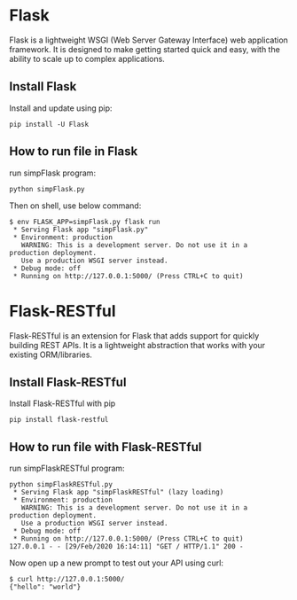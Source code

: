 # Flask    
Flask is a lightweight WSGI (Web Server Gateway Interface) web application framework. It is designed to make getting started quick and easy, with the ability to scale up to complex applications.    

## Install Flask   
Install and update using pip:    
```
pip install -U Flask
```

## How to run file in Flask    
run simpFlask program:   
```
python simpFlask.py    
```
Then on shell, use below command:   
```
$ env FLASK_APP=simpFlask.py flask run
 * Serving Flask app "simpFlask.py"
 * Environment: production
   WARNING: This is a development server. Do not use it in a production deployment.
   Use a production WSGI server instead.
 * Debug mode: off
 * Running on http://127.0.0.1:5000/ (Press CTRL+C to quit)
```

# Flask-RESTful     
Flask-RESTful is an extension for Flask that adds support for quickly building REST APIs. It is a lightweight abstraction that works with your existing ORM/libraries.     

## Install Flask-RESTful   
Install Flask-RESTful with pip    
```
pip install flask-restful
```

## How to run file with Flask-RESTful   
run simpFlaskRESTful program:   
```
python simpFlaskRESTful.py
 * Serving Flask app "simpFlaskRESTful" (lazy loading)
 * Environment: production
   WARNING: This is a development server. Do not use it in a production deployment.
   Use a production WSGI server instead.
 * Debug mode: off
 * Running on http://127.0.0.1:5000/ (Press CTRL+C to quit)
127.0.0.1 - - [29/Feb/2020 16:14:11] "GET / HTTP/1.1" 200 -
```
Now open up a new prompt to test out your API using curl:     
```
$ curl http://127.0.0.1:5000/
{"hello": "world"}
```














